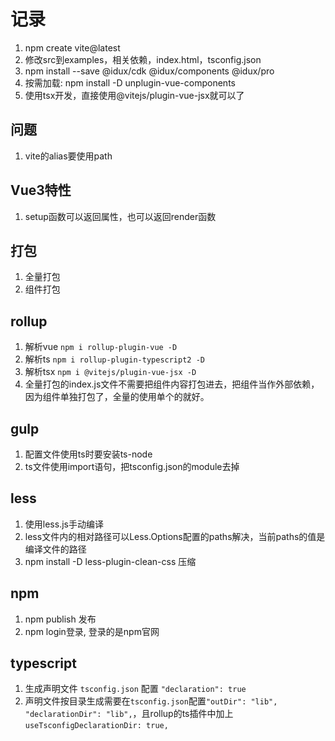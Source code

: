 # 记录

1. npm create vite@latest
2. 修改src到examples，相关依赖，index.html，tsconfig.json
3. npm install --save @idux/cdk @idux/components @idux/pro
4. 按需加载: npm install -D unplugin-vue-components
5. 使用tsx开发，直接使用@vitejs/plugin-vue-jsx就可以了

## 问题

1. vite的alias要使用path

## Vue3特性

1. setup函数可以返回属性，也可以返回render函数

## 打包

1. 全量打包
2. 组件打包

## rollup

1. 解析vue `npm i rollup-plugin-vue -D`
2. 解析ts `npm i rollup-plugin-typescript2 -D`
3. 解析tsx `npm i @vitejs/plugin-vue-jsx -D`
4. 全量打包的index.js文件不需要把组件内容打包进去，把组件当作外部依赖，因为组件单独打包了，全量的使用单个的就好。

## gulp

1. 配置文件使用ts时要安装ts-node
2. ts文件使用import语句，把tsconfig.json的module去掉

## less

1. 使用less.js手动编译
2. less文件内的相对路径可以Less.Options配置的paths解决，当前paths的值是编译文件的路径
3. npm install -D less-plugin-clean-css 压缩

## npm

1. npm publish 发布
2. npm login登录, 登录的是npm官网

## typescript

1. 生成声明文件 `tsconfig.json` 配置 `"declaration": true`
2. 声明文件按目录生成需要在`tsconfig.json`配置`"outDir": "lib", "declarationDir": "lib",`，且rollup的ts插件中加上`useTsconfigDeclarationDir: true,`

